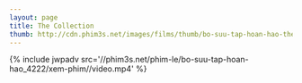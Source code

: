 ```yaml
---
layout: page
title: The Collection
thumb: http://cdn.phim3s.net/images/films/thumb/bo-suu-tap-hoan-hao-the-collection-2012.jpg
---
```

{% include jwpadv src='//phim3s.net/phim-le/bo-suu-tap-hoan-hao_4222/xem-phim//video.mp4' %}